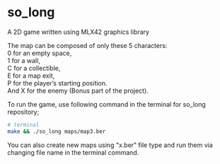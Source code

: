 # so_long
A 2D game written using MLX42 graphics library 

The map can be composed of only these 5 characters: <br>
0 for an empty space, <br>
1 for a wall, <br>
C for a collectible, <br>
E for a map exit, <br>
P for the player’s starting position. <br>
And X for the enemy (Bonus part of the project).

To run the game, use following command in the terminal for so_long repository;

```zsh
# terminal
make && ./so_long maps/map3.ber
```
You can also create new maps using "x.ber" file type and run them via changing file name in the terminal command.
